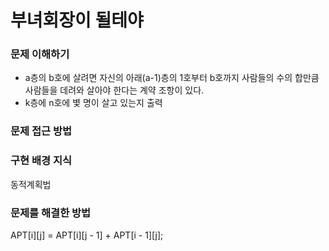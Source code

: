 # 부녀회장이 될테야

### 문제 이해하기
- a층의 b호에 살려면 자신의 아래(a-1)층의 1호부터 b호까지 사람들의 수의 합만큼 사람들을 데려와 살아야 한다는 계약 조항이 있다.
- k층에 n호에 볓 명이 살고 있는지 출력

### 문제 접근 방법

### 구현 배경 지식
동적계획법

### 문제를 해결한 방법
APT[i][j] = APT[i][j - 1] + APT[i - 1][j];